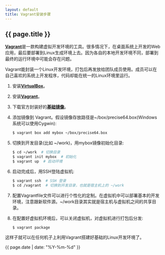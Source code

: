 ```yaml
---
layout: default
title: Vagrant安装步骤
---
```

{{ page.title }}
----------------


[**Vagrant**](http://www.vagrantup.com/)是一款构建虚拟开发环境的工具。很多情况下，在桌面系统上开发的Web应用，最后要部署到Linux生成环境上去。因为各自的本地开发环境不同，部署到最终的运行环境中可能会存在问题。

Vagrant能封装一个Linux开发环境，打包后再发放给团队成员使用。成员可以在自己喜欢的系统上开发程序，代码却能在统一的Linux环境里运行。

1. 安装[**VirtualBox**](https://www.virtualbox.org/wiki/Downloads)。

2. 安装[**Vagrant**](http://www.vagrantup.com/)。

3. 下载官方封装好的[**基础镜像**](http://www.vagrantbox.es/)。

4. 添加镜像到 Vagrant。假设镜像存放路径是~/box/precise64.box(Windows系统可以使用Cygwin):
    ```bash
    $ vagrant box add mybox ~/box/precise64.box
    ```

5. 切换到开发目录(比如 ~/work)，用mybox镜像初始化目录:
    ```bash
    $ cd ~/work  # 切换目录
    $ vagrant init mybox  # 初始化
    $ vagrant up  # 启动环境
    ```

6. 启动完成后，用SSH登陆虚拟机:
    ```bash
    $ vagrant ssh  # SSH 登录
    $ cd /vagrant  # 切换到开发目录，也就是宿主机上的 ~/work
    ```

7. 配置Vagrantfile文件可以进行个性化的定制。在虚拟机中可以部署基本的开发环境，注意跟新软件源。~/work目录其实就是宿主机与虚拟机之间的共享目录。

8. 在配置好虚拟机环境后，可以关闭虚拟机，对虚拟机进行打包后分发:
    ```bash
    $ vagrant package
    ```

这样子就可以在任何机子上利用Vagrant搭建好基础的Linux开发环境了。

{{ page.date | date: "%Y-%m-%d" }}
